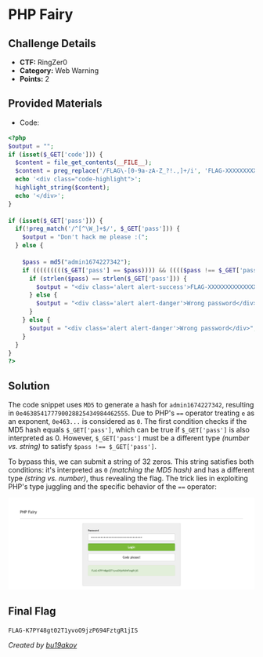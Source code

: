 # PHP Fairy

## Challenge Details 

- **CTF:** RingZer0
- **Category:** Web Warning
- **Points:** 2

## Provided Materials

- Code:

```php
<?php
$output = "";
if (isset($_GET['code'])) {
  $content = file_get_contents(__FILE__);
  $content = preg_replace('/FLAG\-[0-9a-zA-Z_?!.,]+/i', 'FLAG-XXXXXXXXXXXXXXXXXXXXXXX', $content);
  echo '<div class="code-highlight">';
  highlight_string($content);
  echo '</div>';
}

if (isset($_GET['pass'])) {
  if(!preg_match('/^[^\W_]+$/', $_GET['pass'])) {
    $output = "Don't hack me please :(";
  } else {

    $pass = md5("admin1674227342");
    if ((((((((($_GET['pass'] == $pass)))) && (((($pass !== $_GET['pass']))))) || ((((($pass == $_GET['pass'])))) && ((($_GET['pass'] !== $pass)))))))) { // Trolling u lisp masta
      if (strlen($pass) == strlen($_GET['pass'])) {
        $output = "<div class='alert alert-success'>FLAG-XXXXXXXXXXXXXXXXXXXXXXX</div>";
      } else {
        $output = "<div class='alert alert-danger'>Wrong password</div>";
      }
    } else {
      $output = "<div class='alert alert-danger'>Wrong password</div>";
    }
  }
}
?>
```

## Solution

The code snippet uses `MD5` to generate a hash for `admin1674227342`, resulting in `0e463854177790028825434984462555`. Due to PHP's `==` operator treating `e` as an exponent, `0e463...` is considered as `0`. The first condition checks if the MD5 hash equals `$_GET['pass']`, which can be true if `$_GET['pass']` is also interpreted as 0. However, `$_GET['pass']` must be a different type *(number vs. string)* to satisfy `$pass !== $_GET['pass']`.

To bypass this, we can submit a string of 32 zeros. This string satisfies both conditions: it's interpreted as `0` *(matching the MD5 hash)* and has a different type *(string vs. number)*, thus revealing the flag. The trick lies in exploiting PHP's type juggling and the specific behavior of the `==` operator:

![flag](./flag.jpg)

## Final Flag

`FLAG-K7PY48gt02T1yvoO9jzP694FztgR1jIS`

*Created by [bu19akov](https://github.com/bu19akov)*
